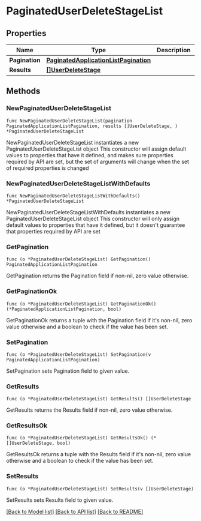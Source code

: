 # PaginatedUserDeleteStageList

## Properties

Name | Type | Description | Notes
------------ | ------------- | ------------- | -------------
**Pagination** | [**PaginatedApplicationListPagination**](PaginatedApplicationListPagination.md) |  | 
**Results** | [**[]UserDeleteStage**](UserDeleteStage.md) |  | 

## Methods

### NewPaginatedUserDeleteStageList

`func NewPaginatedUserDeleteStageList(pagination PaginatedApplicationListPagination, results []UserDeleteStage, ) *PaginatedUserDeleteStageList`

NewPaginatedUserDeleteStageList instantiates a new PaginatedUserDeleteStageList object
This constructor will assign default values to properties that have it defined,
and makes sure properties required by API are set, but the set of arguments
will change when the set of required properties is changed

### NewPaginatedUserDeleteStageListWithDefaults

`func NewPaginatedUserDeleteStageListWithDefaults() *PaginatedUserDeleteStageList`

NewPaginatedUserDeleteStageListWithDefaults instantiates a new PaginatedUserDeleteStageList object
This constructor will only assign default values to properties that have it defined,
but it doesn't guarantee that properties required by API are set

### GetPagination

`func (o *PaginatedUserDeleteStageList) GetPagination() PaginatedApplicationListPagination`

GetPagination returns the Pagination field if non-nil, zero value otherwise.

### GetPaginationOk

`func (o *PaginatedUserDeleteStageList) GetPaginationOk() (*PaginatedApplicationListPagination, bool)`

GetPaginationOk returns a tuple with the Pagination field if it's non-nil, zero value otherwise
and a boolean to check if the value has been set.

### SetPagination

`func (o *PaginatedUserDeleteStageList) SetPagination(v PaginatedApplicationListPagination)`

SetPagination sets Pagination field to given value.


### GetResults

`func (o *PaginatedUserDeleteStageList) GetResults() []UserDeleteStage`

GetResults returns the Results field if non-nil, zero value otherwise.

### GetResultsOk

`func (o *PaginatedUserDeleteStageList) GetResultsOk() (*[]UserDeleteStage, bool)`

GetResultsOk returns a tuple with the Results field if it's non-nil, zero value otherwise
and a boolean to check if the value has been set.

### SetResults

`func (o *PaginatedUserDeleteStageList) SetResults(v []UserDeleteStage)`

SetResults sets Results field to given value.



[[Back to Model list]](../README.md#documentation-for-models) [[Back to API list]](../README.md#documentation-for-api-endpoints) [[Back to README]](../README.md)


